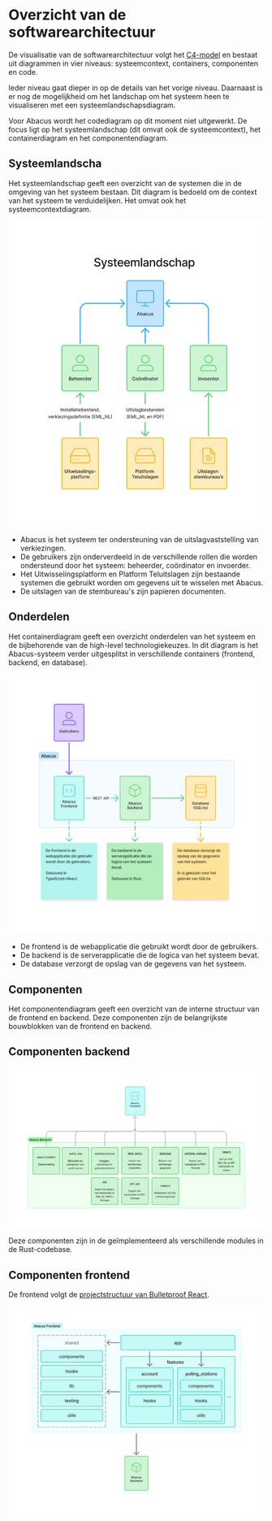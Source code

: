 # Overzicht van de softwarearchitectuur

De visualisatie van de softwarearchitectuur volgt het [C4-model] en bestaat uit
diagrammen in vier niveaus: systeemcontext, containers, componenten en code.

Ieder niveau gaat dieper in op de details van het vorige niveau. Daarnaast is er
nog de mogelijkheid om het landschap om het systeem heen te visualiseren met een
systeemlandschapsdiagram.

Voor Abacus wordt het codediagram op dit moment niet uitgewerkt. De focus ligt
op het systeemlandschap (dit omvat ook de systeemcontext), het containerdiagram
en het componentendiagram.

[C4-model]: https://c4model.com/ "C4 model"

## Systeemlandscha

Het systeemlandschap geeft een overzicht van de systemen die in de omgeving van
het systeem bestaan. Dit diagram is bedoeld om de context van het systeem te
verduidelijken. Het omvat ook het systeemcontextdiagram.

![Systeemlandschapsdiagram](./diagrammen/systeemlandschap.png)

- Abacus is het systeem ter ondersteuning van de uitslagvaststelling van
  verkiezingen.
- De gebruikers zijn onderverdeeld in de verschillende rollen die worden
  ondersteund door het systeem: beheerder, coördinator en invoerder.
- Het Uitwisselingsplatform en Platform Teluitslagen zijn bestaande systemen die
  gebruikt worden om gegevens uit te wisselen met Abacus.
- De uitslagen van de stembureau's zijn papieren documenten.

## Onderdelen

Het containerdiagram geeft een overzicht onderdelen van het systeem en de
bijbehorende van de high-level technologiekeuzes. In dit diagram is het
Abacus-systeem verder uitgesplitst in verschillende containers (frontend,
backend, en database).

![Containerdiagram](./diagrammen/container.png)

- De frontend is de webapplicatie die gebruikt wordt door de gebruikers.
- De backend is de serverapplicatie die de logica van het systeem bevat.
- De database verzorgt de opslag van de gegevens van het systeem.

## Componenten

Het componentendiagram geeft een overzicht van de interne structuur van de
frontend en backend. Deze componenten zijn de belangrijkste bouwblokken van de
frontend en backend.

## Componenten backend

![Diagram met componenten backend](./diagrammen/component-backend.png)

Deze componenten zijn in de geïmplementeerd als verschillende modules in de
Rust-codebase.

## Componenten frontend

De frontend volgt de [projectstructuur van Bulletproof
React][bulletproof-react-structure].

![Diagram met componenten frontend](./diagrammen/component-frontend.png)

[bulletproof-react-structure]:
    https://github.com/alan2207/bulletproof-react/blob/master/docs/project-structure.md
    "Bulletproof React projectstructuur"
